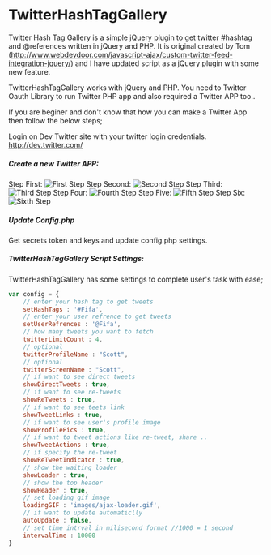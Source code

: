 TwitterHashTagGallery
=====================

Twitter Hash Tag Gallery is a simple jQuery plugin to get twitter #hashtag and @references written in jQuery and PHP. It is original created by Tom (http://www.webdevdoor.com/javascript-ajax/custom-twitter-feed-integration-jquery/) and I have updated script as a jQuery plugin with some new feature.

TwitterHashTagGallery works with jQuery and PHP. You need to Twitter Oauth Library to run Twitter PHP app and also required a Twitter APP too..

If you are beginer and don't know that how you can make a Twitter App then follow the below steps;

Login on Dev Twitter site with your twitter login credentials. http://dev.twitter.com/

<h5>Create a new Twitter APP:</h5>

Step First: ![First Step](https://raw.githubusercontent.com/neerajsinghsonu/TwitterHashTagGallery/master/doc/first-screen.JPG "First Step")
Step Second: ![Second Step](https://raw.githubusercontent.com/neerajsinghsonu/TwitterHashTagGallery/master/doc/screen-screen.JPG "Second Step")
Step Third: ![Third Step](https://raw.githubusercontent.com/neerajsinghsonu/TwitterHashTagGallery/master/doc/third-screen.JPG "Third Step")
Step Four: ![Fourth Step](https://raw.githubusercontent.com/neerajsinghsonu/TwitterHashTagGallery/master/doc/fourth-screen.JPG "Fourth Step")
Step Five: ![Fifth Step](https://raw.githubusercontent.com/neerajsinghsonu/TwitterHashTagGallery/master/doc/fifth-screen.JPG "Fifth Step")
Step Six: ![Sixth Step](https://raw.githubusercontent.com/neerajsinghsonu/TwitterHashTagGallery/master/doc/six-screen.JPG "Sixth Step")



<h5>Update Config.php</h5>

Get secrets token and keys and update config.php settings.


<h5>TwitterHashTagGallery Script Settings:</h5>
TwitterHashTagGallery has some settings to complete user's task with ease;

```javascript
var config = {
	// enter your hash tag to get tweets
	setHashTags : '#Fifa',
	// enter your user refrence to get tweets
	setUserRefrences : '@Fifa',
	// how many tweets you want to fetch
	twitterLimitCount : 4,
	// optional
	twitterProfileName : "Scott",
	// optional
	twitterScreenName : "Scott",
	// if want to see direct tweets
	showDirectTweets : true,
	// if want to see re-tweets
	showReTweets : true,
	// if want to see teets link
	showTweetLinks : true,
	// if want to see user's profile image
	showProfilePics : true,
	// if want to tweet actions like re-tweet, share ..
	showTweetActions : true,
	// if specify the re-tweet
	showReTweetIndicator : true,
	// show the waiting loader
	showLoader : true,
	// show the top header
	showHeader : true,
	// set loading gif image
	loadingGIF : 'images/ajax-loader.gif',
	// if want to update automaticlly
	autoUpdate : false,
	// set time intrval in milisecond format //1000 = 1 second
	intervalTime : 10000
}
```